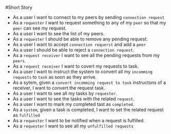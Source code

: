 #Short Story

- As a user I want to connect to my peers by sending `connection request`
- As a `requester` I want to request something to any of my `peer` so that my `peer` can see my request.
- As a user I want to see the list of my peers.
- As a `requester` I should be able to remove any pending request.
- As a user I want to accept  `connection requerst` and add a `peer`
- As a user I should be able to reject a `connection request`.
- As a `request receiver` I want to see all the pending requests from my `peers`.
- As a `request receiver` I want to covert my requests to task.
- As a user I want to instruct the system to convert all my `incomming requests` to `task` as soon as they arrive.
- As a sytem, given a `convert incomming request to task` instructons of a receiver, I want to convert the request task.
- As a user I want to see all my tasks by `requester`.
- As a user I want to see the tasks with the related `request`.
- As a user I want to mark my completed tast as `completed`.
- As a `system`, given a task is completed, I want to set the related request as `fulfilled`
- As a `requester` I want to be notified when a request is fulfilled.
- As a `requester` I want to see all my `unfulfilled requests`